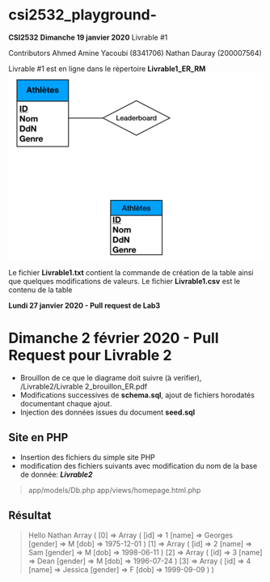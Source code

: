 # csi2532_playground-
**CSI2532**
**Dimanche 19 janvier 2020**
Livrable #1

Contributors
Ahmed Amine Yacoubi (8341706)
Nathan Dauray (200007564)

Livrable #1 est en ligne dans le répertoire **Livrable1_ER_RM**
![Livrable1](https://github.com/OovuU/csi2532_playground-/blob/master/Livrable1_ER_RM/Livrable1_ER_RM.png)

Le fichier **Livrable1.txt** contient la commande de création de la table ainsi que quelques modifications de valeurs.
Le fichier **Livrable1.csv** est le contenu de la table


**Lundi 27 janvier 2020 - Pull request de Lab3**

# Dimanche 2 février 2020 - Pull Request pour **Livrable 2**
- Brouillon de ce que le diagrame doit suivre (à verifier), /Livrable2/Livrable 2_brouillon_ER.pdf
- Modifications successives de **schema.sql**, ajout de fichiers horodatés documentant chaque ajout.
- Injection des données issues du document **seed.sql**


## Site en PHP
- Insertion des fichiers du simple site PHP
- modification des fichiers suivants avec modification du nom de la base de donnée: ***Livrable2***
> app/models/Db.php
> app/views/homepage.html.php

## Résultat 
>Hello Nathan
>Array ( [0] => Array ( [id] => 1 [name] => Georges [gender] => M [dob] => 1975-12-01 ) [1] => Array ( [id] => 2 [name] => Sam [gender] => M [dob] => 1998-06-11 ) [2] => Array ( [id] => 3 [name] => Dean [gender] => M [dob] => 1996-07-24 ) [3] => Array ( [id] => 4 [name] => Jessica [gender] => F [dob] => 1999-09-09 ) )


